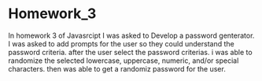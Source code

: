 # Homework_3
In homework 3 of Javasrcipt I was asked to Develop a password genterator. I was asked to add prompts for the user so they could understand the password criteria. after the user select the password criterias. i was able to randomize the selected lowercase, uppercase, numeric, and/or special characters. then was able to get a randomiz password for the user.
